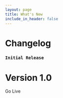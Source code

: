 ```yaml
---
layout: page
title: What's New
include_in_header: false
---
```


# Changelog
### `Initial Release`
# **Version 1.0**
Go Live


<br>

